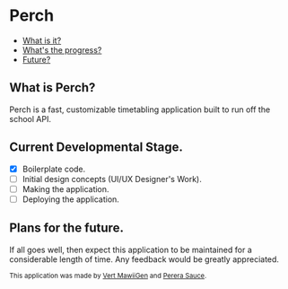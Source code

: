 Perch 
==========

- [What is it?](#what-is-perch)
- [What's the progress?](#current-developmental-stage)
- [Future?](#plans-for-the-future)
    
What is Perch?
----------

Perch is a fast, customizable timetabling application built to run off the school API.

Current Developmental Stage.
----------

- [x] Boilerplate code.
- [ ] Initial design concepts (UI/UX Designer's Work).
- [ ] Making the application.
- [ ] Deploying the application.

Plans for the future.
----------

If all goes well, then expect this application to be maintained for a considerable length of time. Any feedback would be greatly appreciated.

<sub>This application was made by [Vert MawiiGen](https://github.com/VertMawIIGen) and [Perera Sauce](https://github.com/AwesomenessOfTheShadows).</sub>